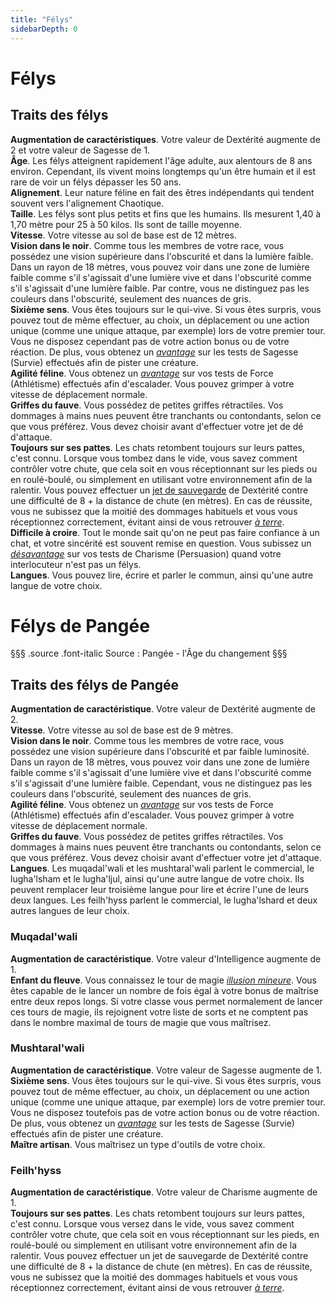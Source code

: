 ```yaml
---
title: "Félys"
sidebarDepth: 0
---
```

# Félys
## Traits des félys

**Augmentation de caractéristiques**. Votre valeur de Dextérité augmente de 2 et votre valeur de Sagesse de 1.  
**Âge**. Les félys atteignent rapidement l'âge adulte, aux alentours de 8 ans environ. Cependant, ils vivent moins longtemps qu'un être humain et il est rare de voir un félys dépasser les 50 ans.  
**Alignement**. Leur nature féline en fait des êtres indépendants qui tendent souvent vers l'alignement Chaotique.  
**Taille**. Les félys sont plus petits et fins que les humains. Ils mesurent 1,40 à 1,70 mètre pour 25 à 50 kilos. Ils sont de taille moyenne.  
**Vitesse**. Votre vitesse au sol de base est de 12 mètres.  
**Vision dans le noir**. Comme tous les membres de votre race, vous possédez une vision supérieure dans l'obscurité et dans la lumière faible. Dans un rayon de 18 mètres, vous pouvez voir dans une zone de lumière faible comme s'il s'agissait d'une lumière vive et dans l'obscurité comme s'il s'agissait d'une lumière faible. Par contre, vous ne distinguez pas les couleurs dans l'obscurité, seulement des nuances de gris.  
**Sixième sens**. Vous êtes toujours sur le qui-vive. Si vous êtes surpris, vous pouvez tout de même effectuer, au choix, un déplacement ou une action unique (comme une unique attaque, par exemple) lors de votre premier tour. Vous ne disposez cependant pas de votre action bonus ou de votre réaction. De plus, vous obtenez un [_avantage_](/utiliser-les-caracteristiques/#avantage-et-desavantage) sur les tests de Sagesse (Survie) effectués afin de pister une créature.  
**Agilité féline**. Vous obtenez un [_avantage_](/utiliser-les-caracteristiques/#avantage-et-desavantage) sur vos tests de Force (Athlétisme) effectués afin d'escalader. Vous pouvez grimper à votre vitesse de déplacement normale.  
**Griffes du fauve**. Vous possédez de petites griffes rétractiles. Vos dommages à mains nues peuvent être tranchants ou contondants, selon ce que vous préférez. Vous devez choisir avant d'effectuer votre jet de dé d'attaque.  
**Toujours sur ses pattes**. Les chats retombent toujours sur leurs pattes, c'est connu. Lorsque vous tombez dans le vide, vous savez comment contrôler votre chute, que cela soit en vous réceptionnant sur les pieds ou en roulé-boulé, ou simplement en utilisant votre environnement afin de la ralentir. Vous pouvez effectuer un [jet de sauvegarde](/utiliser-les-caracteristiques/#jets-de-sauvegarde) de Dextérité contre une difficulté de 8 + la distance de chute (en mètres). En cas de réussite, vous ne subissez que la moitié des dommages habituels et vous vous réceptionnez correctement, évitant ainsi de vous retrouver [_à terre_](/gerer-la-sante-du-personnage/#a-terre).  
**Difficile à croire**. Tout le monde sait qu'on ne peut pas faire confiance à un chat, et votre sincérité est souvent remise en question. Vous subissez un [_désavantage_](/utiliser-les-caracteristiques/#avantage-et-desavantage) sur vos tests de Charisme (Persuasion) quand votre interlocuteur n'est pas un félys.  
**Langues**. Vous pouvez lire, écrire et parler le commun, ainsi qu'une autre langue de votre choix.

# <span class="icon-gondolfiere"></span> Félys de Pangée
§§§ .source .font-italic
Source : Pangée - l'Âge du changement
§§§
## Traits des félys de Pangée
**Augmentation de caractéristique**. Votre valeur de Dextérité augmente de 2.  
**Vitesse**. Votre vitesse au sol de base est de 9 mètres.  
**Vision dans le noir**. Comme tous les membres de votre race, vous possédez une vision supérieure dans l'obscurité et par faible luminosité. Dans un rayon de 18 mètres, vous pouvez voir dans une zone de lumière faible comme s'il s'agissait d'une lumière vive et dans l'obscurité comme s'il s'agissait d'une lumière faible. Cependant, vous ne distinguez pas les couleurs dans l'obscurité, seulement des nuances de gris.  
**Agilité féline**. Vous obtenez un [_avantage_](/utiliser-les-caracteristiques/#avantage-et-desavantage) sur vos tests de Force (Athlétisme) effectués afin d'escalader. Vous pouvez grimper à votre vitesse de déplacement normale.  
**Griffes du fauve**. Vous possédez de petites griffes rétractiles. Vos dommages à mains nues peuvent être tranchants ou contondants, selon ce que vous préférez. Vous devez choisir avant d'effectuer votre jet d'attaque.  
**Langues**. Les muqadal'wali et les mushtaral'wali parlent le commercial, le lugha'lsham et le lugha'ljul, ainsi qu'une autre langue de votre choix. Ils peuvent remplacer leur troisième langue pour lire et écrire l'une de leurs deux langues. Les feilh'hyss parlent le commercial, le lugha'lshard et deux autres langues de leur choix.

### Muqadal'wali
**Augmentation de caractéristique**. Votre valeur d'Intelligence augmente de 1.  
**Enfant du fleuve**. Vous connaissez le tour de magie [_illusion mineure_](/grimoire/illusion-mineure/). Vous êtes capable de le lancer un nombre de fois égal à votre bonus de maîtrise entre deux repos longs. Si votre classe vous permet normalement de lancer ces tours de magie, ils rejoignent votre liste de sorts et ne comptent pas dans le nombre maximal de tours de magie que vous maîtrisez.  

### Mushtaral'wali
**Augmentation de caractéristique**. Votre valeur de Sagesse augmente de 1.  
**Sixième sens**. Vous êtes toujours sur le qui-vive. Si vous êtes surpris, vous pouvez tout de même effectuer, au choix, un déplacement ou une action unique (comme une unique attaque, par exemple) lors de votre premier tour. Vous ne disposez toutefois pas de votre action bonus ou de votre réaction. De plus, vous obtenez un [_avantage_](/utiliser-les-caracteristiques/#avantage-et-desavantage) sur les tests de Sagesse (Survie) effectués afin de pister une créature.  
**Maître artisan**. Vous maîtrisez un type d'outils de votre choix.

### Feilh'hyss
**Augmentation de caractéristique**. Votre valeur de Charisme augmente de 1.  
**Toujours sur ses pattes**. Les chats retombent toujours sur leurs pattes, c'est connu. Lorsque vous versez dans le vide, vous savez comment contrôler votre chute, que cela soit en vous réceptionnant sur les pieds, en roulé-boulé ou simplement en utilisant votre environnement afin de la ralentir. Vous pouvez effectuer un jet de sauvegarde de Dextérité contre une difficulté de 8 + la distance de chute (en mètres). En cas de réussite, vous ne subissez que la moitié des dommages habituels et vous vous réceptionnez correctement, évitant ainsi de vous retrouver [_à terre_](/gerer-la-sante-du-personnage/#a-terre).
